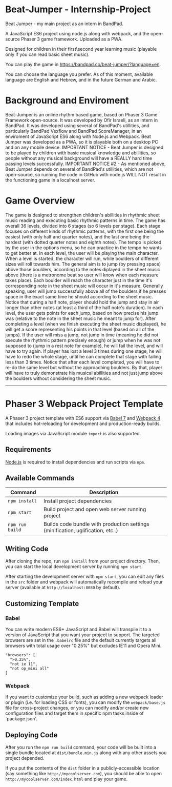 # Beat-Jumper - Internship-Project
Beat Jumper - my main project as an intern in BandPad. 

A JavaScript ES6 project using node.js along with webpack, and the open-source Phaser 3 game framework.
Uploaded as a PWA. 

Designed for children in their first\second year learning music (playable only if you can read basic sheet music). 

You can play the game in https://bandpad.co/beat-jumper/?language=en.

You can choose the language you prefer. As of this moment, available language are English and Hebrew, and in the future German and Arabic.

# Background and Enviroment

Beat-Jumper is an online rhythm based game, based on Phaser 3 Game Framework open-source.
It was developed by Ofir Israeli, as an intern in BandPad.
It was developed using several of BandPad's utillities, and particularly BandPad Vexflow and BandPad ScoreManager, 
in an enviroment of JavaScript ES6 along with Node.js and Webpack. 
Beat Jumper was developed as a PWA, so it is playable both on a desktop PC and on any mobile device. 
IMPORTANT NOTICE - Beat Jumper is designed to be played by children with basic musical knowledge and abillities, 
so people without any musical background will have a REALLY hard time passing levels successfully.
IMPORTANT NOTICE #2 - As mentioned above, Beat Jumper depends on several of BandPad's utillities, which are not open-source, 
so running the code in GitHub with node.js WILL NOT result in the functioning game in a localhost server.

# Game Overview

The game is designed to strengthen children's abillities in rhythmic sheet music reading and executing basic rhythmic patterns in time. 
The game has overall 36 levels, divided into 6 stages (so 6 levels per stage). 
Each stage focuses on different kinds of rhythmic patterns, with the first one being the easiest (with only half and quarter notes), 
and the last one being the hardest (with dotted quarter notes and eighth notes).
The tempo is picked by the user in the options menu, so he can practice in the tempo he wants to get better at. 
In each level, the user will be playing the main character. When a level is started, the character will run,
while boulders of different sizes will roll towards him. 
The general aim is to jump (by pressing space) above those boulders,
according to the notes diplayed in the sheet music above (there is a metronome beat so user will know when each measure takes place).
Each boulder will reach the character just in the time it's corresponding note in the sheet music will occur in it's measure. 
Generally speaking, user will jump successfully above all of the boulders if he presses space in the exact same time he should according to the sheet music. 
Notice that during a half note, player should hold the jump and stay in air longer than other notes (at least a third of the half note's duration). 
In each level, the user gets points for each jump, based on how precise his jump was (relative to the note in the sheet music he meant to jump for). 
After completing a level (when we finish executing the sheet music displayed), he will get a score representing his points in that level (based on all of the jumps). 
If the user will miss a jump, not jump in time (meaning he did not execute the rhythmic pattern precisely enough) 
or jump when he was not supposed to (jump in a rest note for example), he will fail the level, and will have to try again. 
If player has lost a level 3 times during one stage, he will have to redo the whole stage, until he can complete that stage with failing less than 3 times. 
Notice that after each level completed, you will have to re-do the same level but without the approaching boulders. 
By that, player will have to truly demonstrate his musical abillities and not just jump above the boulders without considering the sheet music.

-------------------------------------

# Phaser 3 Webpack Project Template

A Phaser 3 project template with ES6 support via [Babel 7](https://babeljs.io/) and [Webpack 4](https://webpack.js.org/)
that includes hot-reloading for development and production-ready builds.

Loading images via JavaScript module `import` is also supported.

## Requirements

[Node.js](https://nodejs.org) is required to install dependencies and run scripts via `npm`.

## Available Commands

| Command | Description |
|---------|-------------|
| `npm install` | Install project dependencies |
| `npm start` | Build project and open web server running project |
| `npm run build` | Builds code bundle with production settings (minification, uglification, etc..) |

## Writing Code

After cloning the repo, run `npm install` from your project directory. Then, you can start the local development
server by running `npm start`.


After starting the development server with `npm start`, you can edit any files in the `src` folder
and webpack will automatically recompile and reload your server (available at `http://localhost:8080`
by default).

## Customizing Template

### Babel
You can write modern ES6+ JavaScript and Babel will transpile it to a version of JavaScript that you
want your project to support. The targeted browsers are set in the `.babelrc` file and the default currently
targets all browsers with total usage over "0.25%" but excludes IE11 and Opera Mini.

  ```
  "browsers": [
    ">0.25%",
    "not ie 11",
    "not op_mini all"
  ]
  ```

### Webpack
If you want to customize your build, such as adding a new webpack loader or plugin (i.e. for loading CSS or fonts), you can
modify the `webpack/base.js` file for cross-project changes, or you can modify and/or create
new configuration files and target them in specific npm tasks inside of `package.json'.

## Deploying Code
After you run the `npm run build` command, your code will be built into a single bundle located at 
`dist/bundle.min.js` along with any other assets you project depended. 

If you put the contents of the `dist` folder in a publicly-accessible location (say something like `http://mycoolserver.com`), 
you should be able to open `http://mycoolserver.com/index.html` and play your game.
